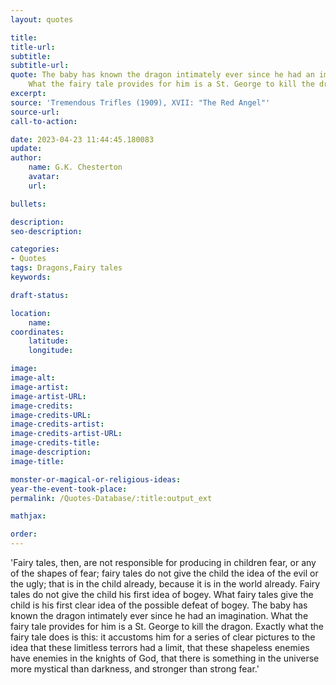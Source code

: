 ```yaml
---
layout: quotes

title:
title-url:
subtitle:
subtitle-url:
quote: The baby has known the dragon intimately ever since he had an imagination.
    What the fairy tale provides for him is a St. George to kill the dragon.
excerpt:
source: 'Tremendous Trifles (1909), XVII: "The Red Angel"'
source-url:
call-to-action:

date: 2023-04-23 11:44:45.180083
update:
author:
    name: G.K. Chesterton
    avatar:
    url:

bullets:

description:
seo-description:

categories:
- Quotes
tags: Dragons,Fairy tales
keywords:

draft-status:

location:
    name:
coordinates:
    latitude:
    longitude:

image:
image-alt:
image-artist:
image-artist-URL:
image-credits:
image-credits-URL:
image-credits-artist:
image-credits-artist-URL:
image-credits-title:
image-description:
image-title:

monster-or-magical-or-religious-ideas:
year-the-event-took-place:
permalink: /Quotes-Database/:title:output_ext

mathjax:

order:
---
```


'Fairy tales, then, are not responsible for producing in children fear, or any of the shapes of fear; fairy tales do not give the child the idea of the evil or the ugly; that is in the child already, because it is in the world already. Fairy tales do not give the child his first idea of bogey. What fairy tales give the child is his first clear idea of the possible defeat of bogey. The baby has known the  dragon intimately ever since he had an imagination. What the fairy tale provides for him is a St. George to kill the dragon. Exactly what the fairy tale does is this: it accustoms him for a series of clear pictures to the idea that these limitless terrors had a limit, that these shapeless enemies have enemies in the knights of  God, that there is something in the universe more mystical than darkness, and stronger than strong fear.'